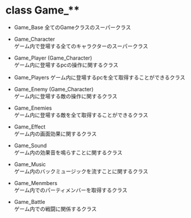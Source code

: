 # class Game_**
  - Game_Base
    全てのGameクラスのスーパークラス

  - Game_Character   
    ゲーム内で登場する全てのキャラクターのスーパークラス

  - Game_Player (Game_Character)   
    ゲーム内に登場するpcの操作に関するクラス

  - Game_Players
    ゲーム内に登場するpcを全て取得することができるクラス

  - Game_Enemy (Game_Character)   
    ゲーム内に登場する敵の操作に関するクラス

  - Game_Enemies   
    ゲーム内に登場する敵を全て取得することができるクラス

  - Game_Effect   
    ゲーム内の画面効果に関するクラス

  - Game_Sound   
    ゲーム内の効果音を鳴らすことに関するクラス

  - Game_Music   
    ゲーム内のバックミュージックを流すことに関するクラス

  - Game_Menmbers   
    ゲーム内でのパーティメンバーを取得するクラス

  - Game_Battle   
    ゲーム内での戦闘に関係するクラス
